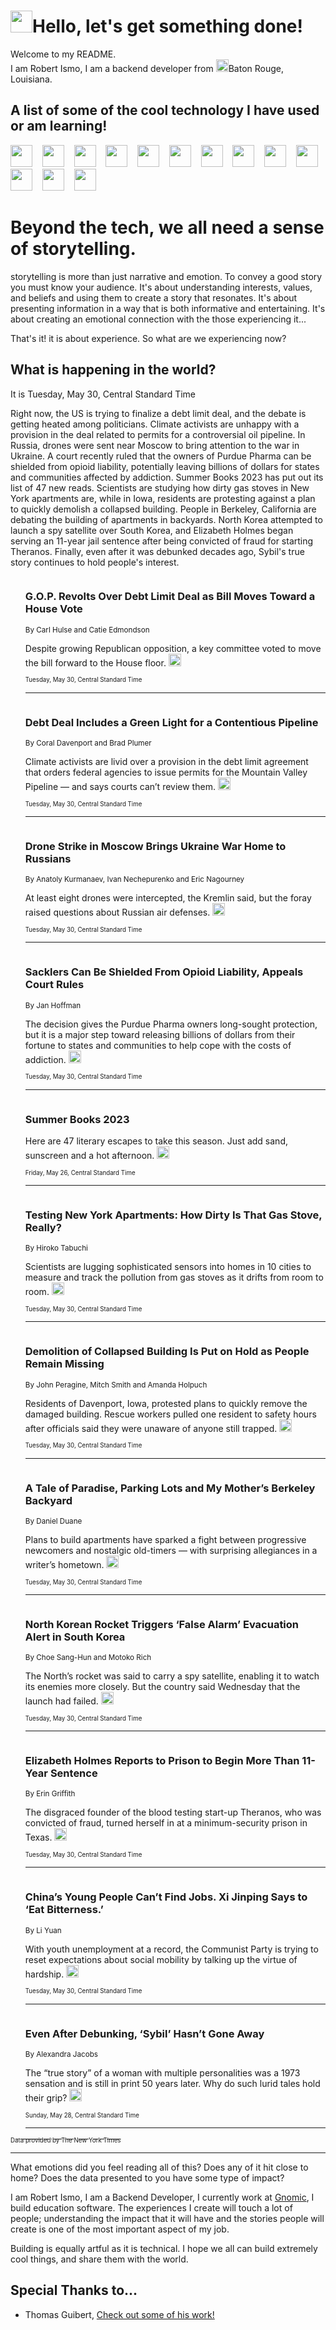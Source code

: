 <h1><img src="https://emojis.slackmojis.com/emojis/images/1643514375/3493/hot-coffee.gif?1643514375" width="35"/>Hello, let's get something done!</h1>

<p>Welcome to my README.<br/>
I am Robert Ismo, I am a backend developer from <img src="https://emojis.slackmojis.com/emojis/images/1638395689/50435/moulin_rouge.png?1638395689" width="20"/>Baton Rouge, Louisiana.</p>
<h2>A list of some of the cool technology I have used or am learning!</h2>
<p>
<img src="https://emojis.slackmojis.com/emojis/images/1643516091/21142/meow_bongotap.gif?1643516091" width="35" alt="">
<img src="https://img.shields.io/badge/Favorite%20Frontend%20Framework-SvelteKit-f83903" alt="">
<img src="https://img.shields.io/badge/Second%20Favorite-Vue-40b581" alt="">
<img src="https://img.shields.io/badge/Most%20Used%20Runtime-Nodejs-78b061" alt="">
<img src="https://emojis.slackmojis.com/emojis/images/1643517416/34482/fire.gif?1643517416" width="35" alt="">
<img src="https://img.shields.io/badge/Javascript%20But%20Better-Typescript-0078ca" alt="">
<img src="https://img.shields.io/badge/Favorite%20Language-Elixir-3e244d" alt="">
<img src="https://img.shields.io/badge/Containerize%20Everything-Docker-6ac9ef" alt="">
<img src="https://emojis.slackmojis.com/emojis/images/1643514596/5999/meow_party.gif?1643514596" width="35" alt="">
<img src="https://img.shields.io/badge/API%20Love%20Language-Graphql-de32a5" alt="">
<img src="https://img.shields.io/badge/Our%20Favorite%20Version%20Controller-Git-e94f33" alt="">
<img src="https://img.shields.io/badge/Favorite%20Database-Redis-d42d1d" alt="">
<img src="https://emojis.slackmojis.com/emojis/images/1643514559/5584/deployparrot.gif?1643514559" width="35" alt="">
<img src="https://img.shields.io/badge/Container%20Interstate-RabbitMQ-f66200" alt="">
<img src="https://img.shields.io/badge/Gotta%20Learn-Kubernetes-316adf" alt="">
<img src="https://img.shields.io/badge/Really%20Mature%20Now-WASM-654fef" alt="">
<img src="https://emojis.slackmojis.com/emojis/images/1666642497/61942/dance_vibe.gif?1666642497" width="35" alt="">
<img src="https://img.shields.io/badge/For%20My%20M1-ARM64-657d96" alt="">
<img src="https://img.shields.io/badge/Loving%20This%20So%20Much-TailwindCSS-17bcb5" alt="">
<img src="https://img.shields.io/badge/Cool%20Build%20Tool-Vite-f9cb24" alt="">
<img src="https://emojis.slackmojis.com/emojis/images/1669231376/62819/working-on-it.gif?1669231376" width="35" alt="">
<img src="https://img.shields.io/badge/Fun%20and%20Easy%20Database-MongoDB-5f8c49" alt="">
<img src="https://img.shields.io/badge/JS%20Life%20Support-NPM-c73737" alt="">
<img src="https://img.shields.io/badge/I%20Liked%20It-DynamoDB-0073b9" alt="">
<img src="https://emojis.slackmojis.com/emojis/images/1643514045/46/question.gif?1643514045" width="35" alt="">
<img src="https://img.shields.io/badge/cool-React-60d6f9" alt="">
<img src="https://img.shields.io/badge/Future%20Big%20Project-Lambda-f37e00" alt="">
<img src="https://img.shields.io/badge/NPM%20But%20Better-PNPM-f1aa07" alt="">
<img src="https://emojis.slackmojis.com/emojis/images/1643514943/9662/fbwow.gif?1643514943" width="35" alt="">
<img src="https://img.shields.io/badge/First%20Language-C-662079" alt="">
<img src="https://img.shields.io/badge/Where%20I%20Deploy%20Frontend-Vercel-000000" alt="">
<img src="https://img.shields.io/badge/Who%20Does%20not%20Want%20an%20App-Swift-f9492a" alt="">
<img src="https://emojis.slackmojis.com/emojis/images/1643514058/151/javascript.png?1643514058" width="35" alt="">
<img src="https://img.shields.io/badge/cool-Python-fbd542" alt="">
<img src="https://img.shields.io/badge/Favorite%20Something-Stripe-656cdc" alt="">
<img src="https://img.shields.io/badge/Of%20Course-HTML5-ed6327" alt="">
<img src="https://emojis.slackmojis.com/emojis/images/1660415405/60731/bomb.gif?1660415405" width="35" alt="">
<img src="https://img.shields.io/badge/hate-CSS-2964ec" alt="">
<img src="https://img.shields.io/badge/Learning-CircleCI-141215" alt="">
<img src="https://img.shields.io/badge/Learning-Rust-fbbb3b" alt="">
<img src="https://emojis.slackmojis.com/emojis/images/1660415397/60712/writing-hand.gif?1660415397" width="35" alt="">
<img src="https://img.shields.io/badge/Dev%20Browser%20of%20Choice-Firefox-cc4e26" alt="">
<img src="https://img.shields.io/badge/Recoverying%20From%20Windows-UNIX-1781e3" alt="">
<img src="https://img.shields.io/badge/LOVE-LogSeq-90c1c2" alt="">
<img src="https://emojis.slackmojis.com/emojis/images/1643514066/223/kirby.gif?1643514066" width="35" alt="">
<img src="https://img.shields.io/badge/Daily%20Driver-MacOS-e6e6e8" alt="">
<img src="https://img.shields.io/badge/Git%20Server-Github-000000" alt="">
<img src="https://img.shields.io/badge/enjoyable-EC2-f17428" alt="">
<img src="https://emojis.slackmojis.com/emojis/images/1643514239/2069/excited.gif?1643514239" width="35" alt="">
</p>
<h1>Beyond the tech, we all need a sense of storytelling.</h1>
<p>storytelling is more than just narrative and emotion. To convey a good story you must know your audience. It's about understanding interests, values, and beliefs and using them to create a story that resonates. It's about presenting information in a way that is both informative and entertaining. It's about creating an emotional connection with the those experiencing it...</p>
<p>That's it! it is about experience. So what are we experiencing now?</p>
<h2>What is happening in the world?</h2>
<p>It is Tuesday, May 30, Central Standard Time</p>
<p>
Right now, the US is trying to finalize a debt limit deal, and the debate is getting heated among politicians. Climate activists are unhappy with a provision in the deal related to permits for a controversial oil pipeline. In Russia, drones were sent near Moscow to bring attention to the war in Ukraine. A court recently ruled that the owners of Purdue Pharma can be shielded from opioid liability, potentially leaving billions of dollars for states and communities affected by addiction. Summer Books 2023 has put out its list of 47 new reads. Scientists are studying how dirty gas stoves in New York apartments are, while in Iowa, residents are protesting against a plan to quickly demolish a collapsed building. People in Berkeley, California are debating the building of apartments in backyards. North Korea attempted to launch a spy satellite over South Korea, and Elizabeth Holmes began serving an 11-year jail sentence after being convicted of fraud for starting Theranos. Finally, even after it was debunked decades ago, Sybil&#39;s true story continues to hold people&#39;s interest.</p>
<ol>
<img src="https://img.shields.io/badge/-us-blue" alt="">
<h3>G.O.P. Revolts Over Debt Limit Deal as Bill Moves Toward a House Vote</h3>
<sub>By Carl Hulse and Catie Edmondson</sub>
<p>Despite growing Republican opposition, a key committee voted to move the bill forward to the House floor.  <a href="https://nyti.ms/3IHVNwX"><img src="https://developer.nytimes.com/files/poweredby_nytimes_30b.png?v=1583354208352" height="20"></a></p>
<sub><sub>Tuesday, May 30, Central Standard Time</sub></sub>
<hr/>
<img src="https://img.shields.io/badge/-climate-blue" alt="">
<h3>Debt Deal Includes a Green Light for a Contentious Pipeline</h3>
<sub>By Coral Davenport and Brad Plumer</sub>
<p>Climate activists are livid over a provision in the debt limit agreement that orders federal agencies to issue permits for the Mountain Valley Pipeline — and says courts can’t review them.  <a href="https://nyti.ms/3C3Lv6U"><img src="https://developer.nytimes.com/files/poweredby_nytimes_30b.png?v=1583354208352" height="20"></a></p>
<sub><sub>Tuesday, May 30, Central Standard Time</sub></sub>
<hr/>
<img src="https://img.shields.io/badge/-world-blue" alt="">
<h3>Drone Strike in Moscow Brings Ukraine War Home to Russians</h3>
<sub>By Anatoly Kurmanaev, Ivan Nechepurenko and Eric Nagourney</sub>
<p>At least eight drones were intercepted, the Kremlin said, but the foray raised questions about Russian air defenses.  <a href="https://nyti.ms/3IP5ytk"><img src="https://developer.nytimes.com/files/poweredby_nytimes_30b.png?v=1583354208352" height="20"></a></p>
<sub><sub>Tuesday, May 30, Central Standard Time</sub></sub>
<hr/>
<img src="https://img.shields.io/badge/-health-blue" alt="">
<h3>Sacklers Can Be Shielded From Opioid Liability, Appeals Court Rules</h3>
<sub>By Jan Hoffman</sub>
<p>The decision gives the Purdue Pharma owners long-sought protection, but it is a major step toward releasing billions of dollars from their fortune to states and communities to help cope with the costs of addiction.  <a href="https://nyti.ms/3C4gn7m"><img src="https://developer.nytimes.com/files/poweredby_nytimes_30b.png?v=1583354208352" height="20"></a></p>
<sub><sub>Tuesday, May 30, Central Standard Time</sub></sub>
<hr/>
<img src="https://img.shields.io/badge/-books-blue" alt="">
<h3>Summer Books 2023</h3>
<sub></sub>
<p>Here are 47 literary escapes to take this season. Just add sand, sunscreen and a hot afternoon.  <a href="https://nyti.ms/3or8Qw9"><img src="https://developer.nytimes.com/files/poweredby_nytimes_30b.png?v=1583354208352" height="20"></a></p>
<sub><sub>Friday, May 26, Central Standard Time</sub></sub>
<hr/>
<img src="https://img.shields.io/badge/-climate-blue" alt="">
<h3>Testing New York Apartments: How Dirty Is That Gas Stove, Really?</h3>
<sub>By Hiroko Tabuchi</sub>
<p>Scientists are lugging sophisticated sensors into homes in 10 cities to measure and track the pollution from gas stoves as it drifts from room to room.  <a href="https://nyti.ms/3WFqR6l"><img src="https://developer.nytimes.com/files/poweredby_nytimes_30b.png?v=1583354208352" height="20"></a></p>
<sub><sub>Tuesday, May 30, Central Standard Time</sub></sub>
<hr/>
<img src="https://img.shields.io/badge/-us-blue" alt="">
<h3>Demolition of Collapsed Building Is Put on Hold as People Remain Missing</h3>
<sub>By John Peragine, Mitch Smith and Amanda Holpuch</sub>
<p>Residents of Davenport, Iowa, protested plans to quickly remove the damaged building. Rescue workers pulled one resident to safety hours after officials said they were unaware of anyone still trapped.  <a href="https://nyti.ms/3WDNrwn"><img src="https://developer.nytimes.com/files/poweredby_nytimes_30b.png?v=1583354208352" height="20"></a></p>
<sub><sub>Tuesday, May 30, Central Standard Time</sub></sub>
<hr/>
<img src="https://img.shields.io/badge/-magazine-blue" alt="">
<h3>A Tale of Paradise, Parking Lots and My Mother’s Berkeley Backyard</h3>
<sub>By Daniel Duane</sub>
<p>Plans to build apartments have sparked a fight between progressive newcomers and nostalgic old-timers — with surprising allegiances in a writer’s hometown.  <a href="https://nyti.ms/3IOlYlY"><img src="https://developer.nytimes.com/files/poweredby_nytimes_30b.png?v=1583354208352" height="20"></a></p>
<sub><sub>Tuesday, May 30, Central Standard Time</sub></sub>
<hr/>
<img src="https://img.shields.io/badge/-world-blue" alt="">
<h3>North Korean Rocket Triggers ‘False Alarm’ Evacuation Alert in South Korea</h3>
<sub>By Choe Sang-Hun and Motoko Rich</sub>
<p>The North’s rocket was said to carry a spy satellite, enabling it to watch its enemies more closely. But the country said Wednesday that the launch had failed.  <a href="https://nyti.ms/3WIfRFf"><img src="https://developer.nytimes.com/files/poweredby_nytimes_30b.png?v=1583354208352" height="20"></a></p>
<sub><sub>Tuesday, May 30, Central Standard Time</sub></sub>
<hr/>
<img src="https://img.shields.io/badge/-technology-blue" alt="">
<h3>Elizabeth Holmes Reports to Prison to Begin More Than 11-Year Sentence</h3>
<sub>By Erin Griffith</sub>
<p>The disgraced founder of the blood testing start-up Theranos, who was convicted of fraud, turned herself in at a minimum-security prison in Texas.  <a href="https://nyti.ms/42fR1ho"><img src="https://developer.nytimes.com/files/poweredby_nytimes_30b.png?v=1583354208352" height="20"></a></p>
<sub><sub>Tuesday, May 30, Central Standard Time</sub></sub>
<hr/>
<img src="https://img.shields.io/badge/-business-blue" alt="">
<h3>China’s Young People Can’t Find Jobs. Xi Jinping Says to ‘Eat Bitterness.’</h3>
<sub>By Li Yuan</sub>
<p>With youth unemployment at a record, the Communist Party is trying to reset expectations about social mobility by talking up the virtue of hardship.  <a href="https://nyti.ms/3N2eVID"><img src="https://developer.nytimes.com/files/poweredby_nytimes_30b.png?v=1583354208352" height="20"></a></p>
<sub><sub>Tuesday, May 30, Central Standard Time</sub></sub>
<hr/>
<img src="https://img.shields.io/badge/-books-blue" alt="">
<h3>Even After Debunking, ‘Sybil’ Hasn’t Gone Away</h3>
<sub>By Alexandra Jacobs</sub>
<p>The “true story” of a woman with multiple personalities was a 1973 sensation and is still in print 50 years later. Why do such lurid tales hold their grip?  <a href="https://nyti.ms/3N0vcOd"><img src="https://developer.nytimes.com/files/poweredby_nytimes_30b.png?v=1583354208352" height="20"></a></p>
<sub><sub>Sunday, May 28, Central Standard Time</sub></sub>
<hr/>
</ol>
<a href="https://developer.nytimes.com"><sub><sub>Data provided by The New York Times</sub></sub></a>
<hr/>
<p>What emotions did you feel reading all of this? Does any of it hit close to home? Does the data presented to you have some type of impact?</p>
<p>I am Robert Ismo, I am a Backend Developer, I currently work at <a href="https://gnomic.education/">Gnomic</a>, I build education software. The experiences I create will touch a lot of people; understanding the impact that it will have and the stories people will create is one of the most important aspect of my job.</p>
<p>Building is equally artful as it is technical. I hope we all can build extremely cool things, and share them with the world.</p>
<h2>Special Thanks to...</h2>
<ul>
<li>Thomas Guibert, <a href="https://github.com/thmsgbrt/thmsgbrt">Check out some of his work!</a></li>
</ul>